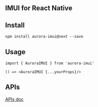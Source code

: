 ## IMUI for React Native

## Install

```
npm install aurora-imui@next --save
```

## Usage

```
import { AuroraIMUI } from 'aurora-imui'

() => <AuroraIMUI {...yourProps}/>
```

## APIs
[APIs doc](./document/APIs.md)
